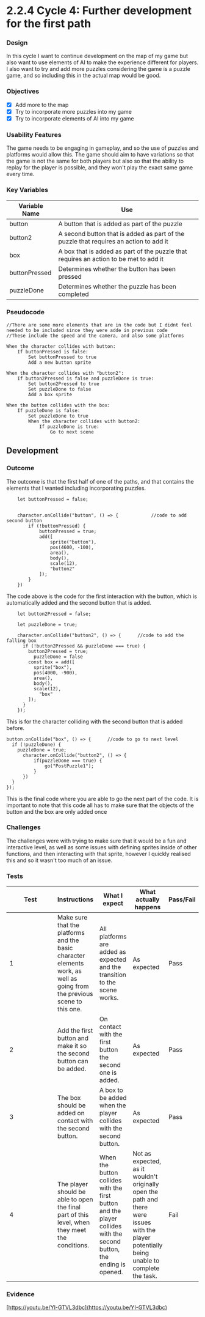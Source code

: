 # 2.2.4 Cycle 4: Further development for the first path

### Design

In this cycle I want to continue development on the map of my game but also want to use elements of AI to make the experience different for players. I also want to try and add more puzzles considering the game is a puzzle game, and so including this in the actual map would be good.

### Objectives

* [x] Add more to the map
* [x] Try to incorporate more puzzles into my game
* [x] Try to incorporate elements of AI into my game

### Usability Features

The game needs to be engaging in gameplay, and so the use of puzzles and platforms would allow this. The game should aim to have variations so that the game is not the same for both players but also so that the ability to replay for the player is possible, and they won't play the exact same game every time.

### Key Variables

| Variable Name | Use                                                                                   |
| ------------- | ------------------------------------------------------------------------------------- |
| button        | A button that is added as part of the puzzle                                          |
| button2       | A second button that is added as part of the puzzle that requires an action to add it |
| box           | A box that is added as part of the puzzle that requires an action to be met to add it |
| buttonPressed | Determines whether the button has been pressed                                        |
| puzzleDone    | Determines whether the puzzle has been completed                                      |

### Pseudocode

```
//There are some more elements that are in the code but I didnt feel needed to be included since they were adde in previous code
//These include the speed and the camera, and also some platforms 

When the character collides with button:
    If buttonPressed is false:
        Set buttonPressed to true
        Add a new button sprite 

When the character collides with "button2":
    If button2Pressed is false and puzzleDone is true:
        Set button2Pressed to true
        Set puzzleDone to false
        Add a box sprite 

When the button collides with the box:
    If puzzleDone is false:
        Set puzzleDone to true
        When the character collides with button2:
            If puzzleDone is true:
                Go to next scene
```

## Development

### Outcome

The outcome is that the first half of one of the paths, and that contains the elements that I wanted including incorporating puzzles.

```
    let buttonPressed = false;


    character.onCollide("button", () => {            //code to add second button
        if (!buttonPressed) {
            buttonPressed = true;
            add([
                sprite("button"),
                pos(4600, -100),
                area(),
                body(),
                scale(12),
                "button2"
            ]);
        }
    })                        
```

The code above is the code for the first interaction with the button, which is automatically added and the second button that is added.

```
    let button2Pressed = false;
    
    let puzzleDone = true;

    character.onCollide("button2", () => {      //code to add the falling box
      if (!button2Pressed && puzzleDone === true) {
        button2Pressed = true;
          puzzleDone = false
        const box = add([
          sprite("box"),
          pos(4000, -900),
          area(),
          body(),
          scale(12),
            "box"
        ]);
      }
    });
```

This is for the character colliding with the second button that is added before.

```
button.onCollide("box", () => {      //code to go to next level
  if (!puzzleDone) {
    puzzleDone = true;
      character.onCollide("button2", () => {
          if(puzzleDone === true) {
              go("PostPuzzle1");
          }
      })
  }
});
```

This is the final code where you are able to go the next part of the code. It is important to note that this code all has to make sure that the objects of the button and the box are only added once

### Challenges

The challenges were with trying to make sure that it would be a fun and interactive level, as well as some issues with defining sprites inside of other functions, and then interacting with that sprite, however I quickly realised this and so it wasn't too much of an issue.

### Tests

<table><thead><tr><th width="158">Test</th><th>Instructions</th><th>What I expect</th><th>What actually happens</th><th>Pass/Fail</th></tr></thead><tbody><tr><td>1</td><td>Make sure that the platforms and the basic character elements work, as well as going from the previous scene to this one.</td><td>All platforms are added as expected and the transition to the scene works.</td><td>As expected</td><td>Pass</td></tr><tr><td>2</td><td>Add the first button and make it so the second button can be added.</td><td>On contact with the first button the second one is added.</td><td>As expected</td><td>Pass</td></tr><tr><td>3</td><td>The box should be added on contact with the second button.</td><td>A box to be added when  the player collides with the second button.</td><td>As expected </td><td>Pass</td></tr><tr><td>4</td><td>The player should be able to open the final part of this level, when they meet the conditions.</td><td>When the button collides with the first button and the player collides with the second button, the ending is opened.</td><td>Not as expected, as it wouldn't originally open the path and there were issues with the player potentially being unable to complete the task. </td><td>Fail</td></tr></tbody></table>

### Evidence

[https://youtu.be/YI-GTVL3dbc](https://youtu.be/YI-GTVL3dbc)
